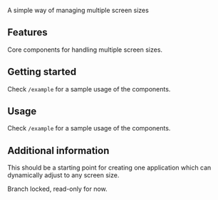 A simple way of managing multiple screen sizes

## Features

Core components for handling multiple screen sizes.

## Getting started

Check `/example` for a sample usage of the components.

## Usage

Check `/example` for a sample usage of the components.

## Additional information

This should be a starting point for creating one application which can dynamically adjust to any screen size.

Branch locked, read-only for now.
